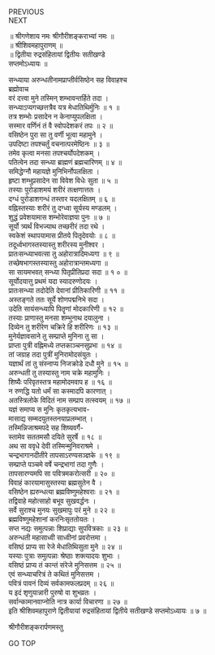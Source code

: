 PREVIOUS  
NEXT  
  
॥ श्रीगणेशाय नमः श्रीगौरीशङ्कराभ्यां नमः ॥  
॥ श्रीशिवमहापुराणम् ॥  
॥ द्वितीया रुद्रसंहितायां द्वितीयः सतीखण्डे  
सप्तमोऽध्यायः ॥  
  
सन्ध्याया अरुन्धतीनामप्राप्तीर्वसिष्ठेन सह विवाहश्च  
ब्रह्मोवाच  
वरं दत्त्वा मुने तस्मिन् शम्भावन्तर्हिते तदा ।  
सन्ध्याऽप्यगच्छत्तत्रैव यत्र मेधातिथिर्मुनिः ॥ १ ॥  
तत्र शम्भोः प्रसादेन न केनाप्युपलक्षिता ।  
सस्मार वर्णिनं तं वै स्वोपदेशकरं तपः ॥ २ ॥  
वसिष्ठेन पुरा सा तु वर्णी भूत्वा महामुने ।  
उपदिष्टा तपश्चर्तुं वचनात्परमेष्ठिनः ॥ ३ ॥  
तमेव कृत्वा मनसा तपश्चर्योपदेशकम् ।  
पतित्वेन तदा सन्ध्या ब्राह्मणं ब्रह्मचारिणम् ॥ ४ ॥  
समिद्धेग्नौ महायज्ञे मुनिभिर्नोपलक्षिता ।  
हृष्टा शम्भुप्रसादेन सा विवेश विधेः सुता ॥ ५ ॥  
तस्याः पुरोडाशमयं शरीरं तत्क्षणात्ततः ।  
दग्धं पुरोडाशगन्धं तस्तार यदलक्षितम् ॥ ६ ॥  
वह्निस्तस्याः शरीरं तु दग्ध्वा सूर्यस्य मण्डलम् ।  
शुद्धं प्रवेशयामास शम्भोरेवाज्ञया पुनः ॥ ७ ॥  
सूर्यो त्र्यर्थं विभज्याथ तच्छरीरं तदा रथे ।  
स्वकेशं स्थापयामास प्रीतये पितृदेवयोः ॥ ८ ॥  
तदूर्ध्वभागस्तस्यास्तु शरीरस्य मुनीश्वर ।  
प्रातःसन्ध्याभवत्सा तु अहोरात्रादिमध्यगा ॥ ९ ॥  
तच्छेषभागस्तस्यास्तु अहोरात्रान्तमध्यगा ॥  
सा सायमभवत् सन्ध्या पितृप्रीतिप्रदा सदा ॥ १ ० ॥  
सूर्योदयात्तु प्रथमं यदा स्यादरुणोदयः ।  
प्रातःसन्ध्या तदोदेति देवानां प्रीतिकारिणी ॥ ११ ॥  
अस्तङ्गते ततः सूर्ये शोणपद्मनिभे सदा ।  
उदेति सायंसन्ध्यापि पितॄणां मोदकारिणी ॥ १२ ॥  
तस्याः प्राणास्तु मनसा शम्भुनाथ दयालुना ।  
दिव्येन तु शरीरेण चक्रिरे हि शरीरिणः ॥ १३ ॥  
मुनेर्यज्ञावसाने तु सम्प्राप्ते मुनिना तु सा ।  
प्राप्ता पुत्री वह्निमध्ये तप्तकाञ्चनसुप्रभा ॥ १४ ॥  
तां जग्राह तदा पुत्रीं मुनिरामोदसंयुतः ।  
यज्ञार्थं तां तु संस्नाप्य निजक्रोडे दधौ मुने ॥ १५ ॥  
अरुन्धती तु तस्यास्तु नाम चक्रे महामुनिः ।  
शिष्यैः परिवृतस्तत्र महामोदमवाप ह ॥ १६ ॥  
न रुणद्धि यतो धर्मं सा कस्मादपि कारणात् ।  
अतस्त्रिलोके विदितं नाम सम्प्राप तत्स्वयम् ॥ १७ ॥  
यज्ञं समाप्य स मुनिः कृतकृत्यभाव-  
मासाद्य सम्मदयुतस्तनयाप्रलम्भात् ।  
तस्मिन्निजाश्रमपदे सह शिष्यवर्गै-  
स्तामेव सततमसौ दयिते सुरर्षे ॥ १८ ॥  
अथ सा ववृधे देवी तस्मिन्मुनिवराश्रमे ।  
चन्द्रभागानदीतीरे तापसाऽरण्यसञ्ज्ञके ॥ १९ ॥  
सम्प्राप्ते पञ्चमे वर्षे चन्द्रभागां तदा गुणैः ।  
तापसारण्यमपि सा पवित्रमकरोत्सरी ॥ २० ॥  
विवाहं कारयामासुस्तस्या ब्रह्मसुतेन वै ।  
वसिष्ठेन ह्यरुन्धत्या ब्रह्मविष्णुमहेश्वराः ॥ २१ ॥  
तद्विवाहे महोत्साहो बभूव सुखवर्द्धनः ।  
सर्वे सुराश्च मुनयः सुखमापुः परं मुने ॥ २२ ॥  
ब्रह्मविष्णुमहेशानां करनिःसृततोयतः ।  
सप्त नद्यः समुत्पन्नाः शिप्राद्याः सुपवित्रकाः ॥ २३ ॥  
अरुन्धती महासाध्वी साध्वीनां प्रवरोत्तमा ।  
वसिष्ठं प्राप्य सा रेजे मेधातिथिसुता मुने ॥ २४ ॥  
यस्याः पुत्राः समुत्पन्नाः श्रेष्ठाः शक्त्यादयः शुभाः ।  
वसिष्ठं प्राप्य तं कान्तं संरेजे मुनिसत्तम ॥ २५ ॥  
एवं सन्ध्याचरित्रं ते कथितं मुनिसत्तम ।  
पवित्रं पावनं दिव्यं सर्वकामफलप्रदम् ॥ २६ ॥  
य इदं शृणुयान्नारी पुरुषो वा शुभव्रतः ।  
सर्वान्कामानवाप्नोति नात्र कार्या विचारणा ॥ २७ ॥  
इति श्रीशिवमहापुराणे द्वितीयायां रुद्रसंहितायां द्वितीये सतीखण्डे सप्तमोऽध्यायः ॥ ७ ॥  
  
  
श्रीगौरीशङ्करार्पणमस्तु  
  
GO TOP
